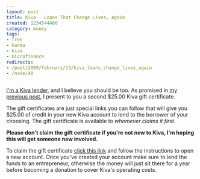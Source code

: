 ```yaml
--- 
layout: post
title: Kiva - Loans That Change Lives, Again
created: 1234544400
category: money
tags:
- free
- karma
- kiva
- microfinance
redirects:
- /post/2009/february/13/kiva_loans_change_lives_again
- /node/40
---
```

<a href="https://www.kiva.org/lender/johndbritton">I'm a Kiva lender</a>, and I believe you should be too. As promised in <a href="/post/2009/february/06/kiva_loans_change_lives">my previous post</a>, I present to you a second $25.00 Kiva gift certificate. 

The gift certificates are just special links you can follow that will give you $25.00 of credit in your new Kiva account to lend to the borrower of your choosing. The gift certificate is available to <em>whomever claims it first</em>.

<strong>Please don't claim the gift certificate if you're not new to Kiva, I'm hoping this will get someone new involved.</strong>

To claim the gift certificate <a href="http://www.kiva.org/redeem?purchaserEmail=public@johndbritton.com&giftCode=5242832482645">click this link</a> and follow the instructions to open a new account. Once you've created your account make sure to lend the funds to an entrepreneur, otherwise the money will just sit there for a year before becoming a donation to cover Kiva's operating costs.
